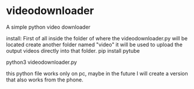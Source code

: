 # videodownloader
A simple python video downloader

install:
First of all inside the folder of where the videodownloader.py will be located create another folder named "video" it will be used to upload the output videos directly into that folder.
pip install pytube

python3 videodownloader.py

this python file works only on pc, maybe in the future I will create a version that also works from the phone.
